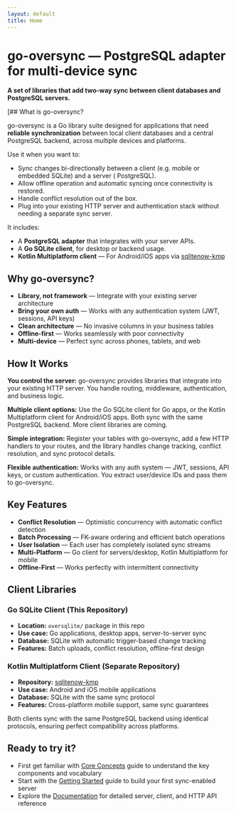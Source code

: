 ```yaml
---
layout: default
title: Home
---
```


# go-oversync — PostgreSQL adapter for multi-device sync

**A set of libraries that add two-way sync between client databases and PostgreSQL
servers.**

[## What is go-oversync?

go-oversync is a Go library suite designed for applications that need **reliable synchronization**
between local client databases and a central PostgreSQL backend, across multiple devices and
platforms.

Use it when you want to:

- Sync changes bi-directionally between a client (e.g. mobile or embedded SQLite) and a server (
  PostgreSQL).
- Allow offline operation and automatic syncing once connectivity is restored.
- Handle conflict resolution out of the box.
- Plug into your existing HTTP server and authentication stack without needing a separate sync
  server.

It includes:

- A **PostgreSQL adapter** that integrates with your server APIs.
- A **Go SQLite client**, for desktop or backend usage.
- **Kotlin Multiplatform client** — For Android/iOS apps
  via [sqlitenow-kmp](https://github.com/mobiletoly/sqlitenow-kmp)


## Why go-oversync?

- **Library, not framework** — Integrate with your existing server architecture
- **Bring your own auth** — Works with any authentication system (JWT, sessions, API keys)
- **Clean architecture** — No invasive columns in your business tables
- **Offline-first** — Works seamlessly with poor connectivity
- **Multi-device** — Perfect sync across phones, tablets, and web

## How It Works

**You control the server:** go-oversync provides libraries that integrate into your existing HTTP
server. You handle routing, middleware, authentication, and business logic.

**Multiple client options:** Use the Go SQLite client for Go apps, or the Kotlin Multiplatform
client for Android/iOS apps. Both sync with the same PostgreSQL backend. More client libraries
are coming.

**Simple integration:** Register your tables with go-oversync, add a few HTTP handlers to your
routes, and the library handles change tracking, conflict resolution, and sync protocol details.

**Flexible authentication:** Works with any auth system — JWT, sessions, API keys, or custom
authentication. You extract user/device IDs and pass them to go-oversync.

## Key Features

- **Conflict Resolution** — Optimistic concurrency with automatic conflict detection
- **Batch Processing** — FK-aware ordering and efficient batch operations
- **User Isolation** — Each user has completely isolated sync streams
- **Multi-Platform** — Go client for servers/desktop, Kotlin Multiplatform for mobile
- **Offline-First** — Works perfectly with intermittent connectivity


## Client Libraries

### Go SQLite Client (This Repository)

- **Location:** `oversqlite/` package in this repo
- **Use case:** Go applications, desktop apps, server-to-server sync
- **Database:** SQLite with automatic trigger-based change tracking
- **Features:** Batch uploads, conflict resolution, offline-first design

### Kotlin Multiplatform Client (Separate Repository)

- **Repository:** [sqlitenow-kmp](https://github.com/mobiletoly/sqlitenow-kmp)
- **Use case:** Android and iOS mobile applications
- **Database:** SQLite with the same sync protocol
- **Features:** Cross-platform mobile support, same sync guarantees

Both clients sync with the same PostgreSQL backend using identical protocols, ensuring perfect
compatibility across platforms.

## Ready to try it?

- First get familiar with [Core Concepts](core-concepts.html) guide to understand the key components
  and vocabulary
- Start with the [Getting Started](getting-started.html) guide to build your first sync-enabled
  server
- Explore the [Documentation](documentation.html) for detailed server, client, and HTTP API
  reference
